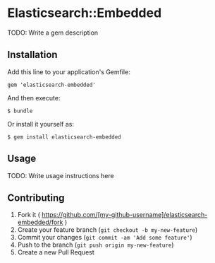 # Elasticsearch::Embedded

TODO: Write a gem description

## Installation

Add this line to your application's Gemfile:

    gem 'elasticsearch-embedded'

And then execute:

    $ bundle

Or install it yourself as:

    $ gem install elasticsearch-embedded

## Usage

TODO: Write usage instructions here

## Contributing

1. Fork it ( https://github.com/[my-github-username]/elasticsearch-embedded/fork )
2. Create your feature branch (`git checkout -b my-new-feature`)
3. Commit your changes (`git commit -am 'Add some feature'`)
4. Push to the branch (`git push origin my-new-feature`)
5. Create a new Pull Request
